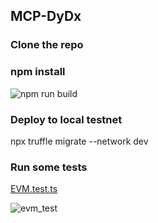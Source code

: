 ## MCP-DyDx

### Clone the repo
### npm install

![npm run build](https://user-images.githubusercontent.com/41552663/201587723-2891d83f-17a9-4a3b-a488-cdc21ca6651d.gif)

### Deploy to local testnet

npx truffle migrate --network dev

### Run some tests

[EVM.test.ts](https://github.com/molecula451/Olympus/blob/mcp-dydx/test/contracts/mcp-dydx/__tests__/EVM.test.ts)

![evm_test](https://user-images.githubusercontent.com/41552663/201588233-70938bef-9fc1-42f5-83eb-6f78f06929d1.gif)

